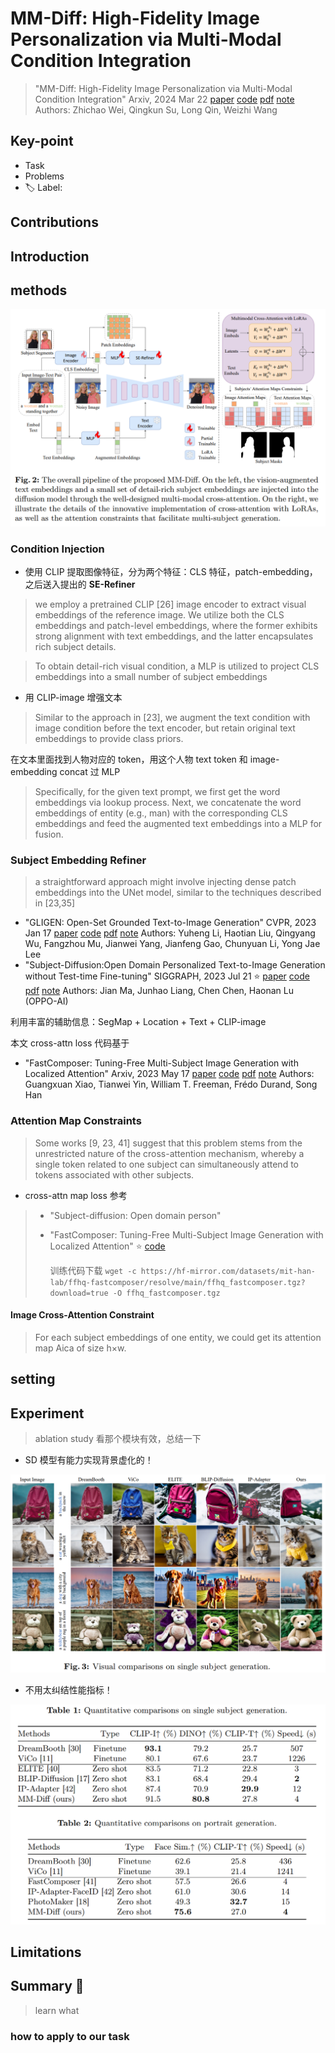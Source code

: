 # MM-Diff: High-Fidelity Image Personalization via Multi-Modal Condition Integration

> "MM-Diff: High-Fidelity Image Personalization via Multi-Modal Condition Integration" Arxiv, 2024 Mar 22
> [paper](http://arxiv.org/abs/2403.15059v1) [code]() [pdf](./2024_03_Arxiv_MM-Diff--High-Fidelity-Image-Personalization-via-Multi-Modal-Condition-Integration.pdf) [note](./2024_03_Arxiv_MM-Diff--High-Fidelity-Image-Personalization-via-Multi-Modal-Condition-Integration_Note.md)
> Authors: Zhichao Wei, Qingkun Su, Long Qin, Weizhi Wang

## Key-point

- Task
- Problems
- :label: Label:

## Contributions

## Introduction

## methods

![fig2](docs/2024_03_Arxiv_MM-Diff--High-Fidelity-Image-Personalization-via-Multi-Modal-Condition-Integration_Note/fig2.png)

### Condition Injection

- 使用 CLIP 提取图像特征，分为两个特征：CLS 特征，patch-embedding，之后送入提出的 **SE-Refiner**

> we employ a pretrained CLIP [26] image encoder to extract visual embeddings of the reference image. We utilize both the CLS embeddings and patch-level embeddings, where the former exhibits strong alignment with text embeddings, and the latter encapsulates rich subject details.

> To obtain detail-rich visual condition, a MLP is utilized to project CLS embeddings into a small number of subject embeddings



- 用 CLIP-image 增强文本

> Similar to the approach in [23], we augment the text condition with image condition before the text encoder, but retain original text embeddings to provide class priors.

在文本里面找到人物对应的 token，用这个人物 text token 和 image-embedding concat 过 MLP

>  Specifically, for the given text prompt, we first get the word embeddings via lookup process. Next, we concatenate the word embeddings of entity (e.g., man) with the corresponding CLS embeddings and feed the augmented text embeddings into a MLP for fusion.



### Subject Embedding Refiner

> a straightforward approach might involve injecting dense patch embeddings into the UNet model, similar to the techniques described in [23,35]

- "GLIGEN: Open-Set Grounded Text-to-Image Generation" CVPR, 2023 Jan 17
  [paper](http://arxiv.org/abs/2301.07093v2) [code]() [pdf](./2023_01_CVPR_GLIGEN--Open-Set-Grounded-Text-to-Image-Generation.pdf) [note](./2023_01_CVPR_GLIGEN--Open-Set-Grounded-Text-to-Image-Generation_Note.md)
  Authors: Yuheng Li, Haotian Liu, Qingyang Wu, Fangzhou Mu, Jianwei Yang, Jianfeng Gao, Chunyuan Li, Yong Jae Lee
- "Subject-Diffusion:Open Domain Personalized Text-to-Image Generation without Test-time Fine-tuning" SIGGRAPH, 2023 Jul 21 :star: 
  [paper](http://arxiv.org/abs/2307.11410v2) [code](https://oppo-mente-lab.github.io/subject_diffusion/) [pdf](./2023_07_SIGGRAPH_Subject-Diffusion-Open-Domain-Personalized-Text-to-Image-Generation-without-Test-time-Fine-tuning.pdf) [note](./2023_07_SIGGRAPH_Subject-Diffusion-Open-Domain-Personalized-Text-to-Image-Generation-without-Test-time-Fine-tuning_Note.md) 
  Authors: Jian Ma, Junhao Liang, Chen Chen, Haonan Lu (OPPO-AI)

利用丰富的辅助信息：SegMap + Location + Text + CLIP-image



本文 cross-attn loss 代码基于

- "FastComposer: Tuning-Free Multi-Subject Image Generation with Localized Attention" Arxiv, 2023 May 17
  [paper](http://arxiv.org/abs/2305.10431v2) [code](https://github.com/mit-han-lab/fastcomposer) [pdf](./2023_05_Arxiv_FastComposer--Tuning-Free-Multi-Subject-Image-Generation-with-Localized-Attention.pdf) [note](./2023_05_Arxiv_FastComposer--Tuning-Free-Multi-Subject-Image-Generation-with-Localized-Attention_Note.md)
  Authors: Guangxuan Xiao, Tianwei Yin, William T. Freeman, Frédo Durand, Song Han





###  Attention Map Constraints

> Some works [9, 23, 41] suggest that this problem stems from the unrestricted nature of the cross-attention mechanism, whereby a single token related to one subject can simultaneously attend to tokens associated with other subjects.

- cross-attn map loss 参考 

> - "Subject-diffusion: Open domain person"
>
> - "FastComposer: Tuning-Free Multi-Subject Image Generation with Localized Attention" :star:
>   [code](https://github.com/mit-han-lab/fastcomposer)
>
>   训练代码下载 `wget -c https://hf-mirror.com/datasets/mit-han-lab/ffhq-fastcomposer/resolve/main/ffhq_fastcomposer.tgz?download=true -O ffhq_fastcomposer.tgz`



#### Image Cross-Attention Constraint

> For each subject embeddings of one entity, we could get its attention map Aica of size h×w.





## setting

## Experiment

> ablation study 看那个模块有效，总结一下

- SD 模型有能力实现背景虚化的！

![fig3](docs/2024_03_Arxiv_MM-Diff--High-Fidelity-Image-Personalization-via-Multi-Modal-Condition-Integration_Note/fig3.png)



- 不用太纠结性能指标！

![tb1-2](docs/2024_03_Arxiv_MM-Diff--High-Fidelity-Image-Personalization-via-Multi-Modal-Condition-Integration_Note/tb1-2.png)





## Limitations

## Summary :star2:

> learn what

### how to apply to our task

